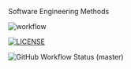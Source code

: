 Software Engineering Methods

![workflow](https://github.com/AliMorabih/sem/actions/workflows/main.yml/badge.svg)

[![LICENSE](https://img.shields.io/github/license/AliMorabih/sem.svg?style=flat-square)](https://github.com/<github-username>/sem/blob/master/LICENSE)


![GitHub Workflow Status (master)](https://img.shields.io/github/workflow/status/AliMorabih/sem/mail.yml/master)
